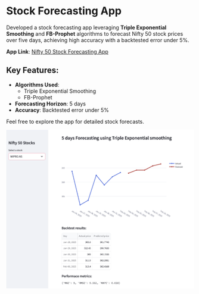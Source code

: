 # Stock Forecasting App

Developed a stock forecasting app leveraging **Triple Exponential Smoothing** and **FB-Prophet** algorithms to forecast Nifty 50 stock prices over five days, achieving high accuracy with a backtested error under 5%.

**App Link**: [Nifty 50 Stock Forecasting App](https://nifty50-yh1s.onrender.com)

## Key Features:
- **Algorithms Used**: 
  - Triple Exponential Smoothing
  - FB-Prophet
- **Forecasting Horizon**: 5 days
- **Accuracy**: Backtested error under 5%

Feel free to explore the app for detailed stock forecasts.

![Portfolio Analysis App Screenshot](forecast.png)


